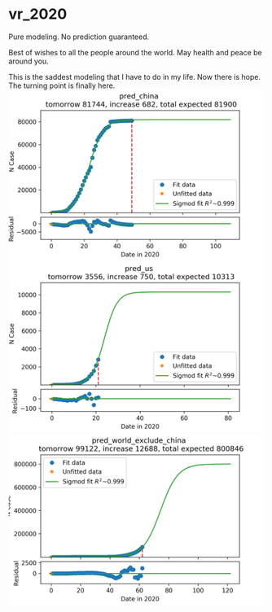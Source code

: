 # vr_2020
Pure modeling. No prediction guaranteed.

Best of wishes to all the people around the world.
May health and peace be around you.

This is the saddest modeling that I have to do in my life.
Now there is hope. The turning point is finally here.
![China](https://github.com/tongbaojia/vr_2020/blob/master/Plots/2020-03-15_pred_china.png)
![US](https://github.com/tongbaojia/vr_2020/blob/master/Plots/2020-03-15_pred_us.png)
![World excluding China](https://github.com/tongbaojia/vr_2020/blob/master/Plots/2020-03-17_pred_world_exclude_china.png)